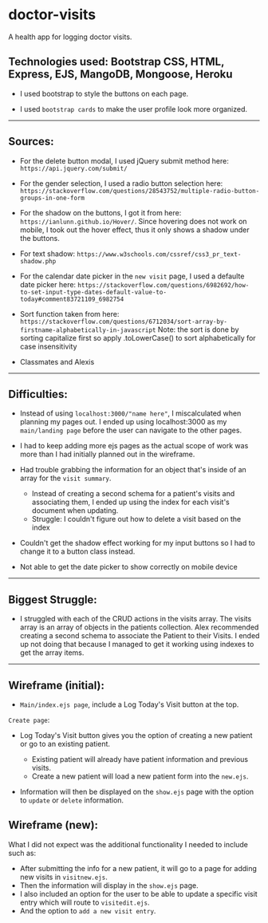# doctor-visits
A health app for logging doctor visits.

## Technologies used: Bootstrap CSS, HTML, Express, EJS, MangoDB, Mongoose, Heroku

- I used bootstrap to style the buttons on each page.

- I used `bootstrap cards` to make the user profile look more organized.

----

## Sources:

- For the delete button modal, I used jQuery submit method here: `https://api.jquery.com/submit/`

- For the gender selection, I used a radio button selection here:
 `https://stackoverflow.com/questions/28543752/multiple-radio-button-groups-in-one-form`

 - For the shadow on the buttons, I got it from here: `https://ianlunn.github.io/Hover/`. Since hovering does not work on mobile, I took out the hover effect, thus it only shows a shadow under the buttons.

 - For text shadow: `https://www.w3schools.com/cssref/css3_pr_text-shadow.php`

 - For the calendar date picker in the `new visit` page, I used a defaulte date picker here: `https://stackoverflow.com/questions/6982692/how-to-set-input-type-dates-default-value-to-today#comment83721109_6982754`

- Sort function taken from here: `https://stackoverflow.com/questions/6712034/sort-array-by-firstname-alphabetically-in-javascript`
Note: the sort is done by sorting capitalize first so apply .toLowerCase() to sort alphabetically for case insensitivity

 - Classmates and Alexis

----
## Difficulties:

- Instead of using `localhost:3000/"name here"`, I miscalculated when planning my pages out. I ended up using localhost:3000 as my `main/landing page` before the user can navigate to the other pages.

- I had to keep adding more ejs pages as the actual scope of work was more than I had initially planned out in the wireframe.

- Had trouble grabbing the information for an object that's inside of an array for the `visit summary`.
    - Instead of creating a second schema for a patient's visits and associating them, I ended up using the index for each visit's document when updating. 
    - Struggle: I couldn't figure out how to delete a visit based on the index

- Couldn't get the shadow effect working for my input buttons so I had to change it to a button class instead.

- Not able to get the date picker to show correctly on mobile device

----

## Biggest Struggle:

- I struggled with each of the CRUD actions in the visits array. The visits array is an array of objects in the patients collection. Alex recommended creating a second schema to associate the Patient to their Visits. I ended up not doing that because I managed to get it working using indexes to get the array items.

----

## Wireframe (initial): 

- `Main/index.ejs page`, include a Log Today's Visit button at the top.

`Create page`:
- Log Today's Visit button gives you the option of creating a new patient or go to an existing patient.
    - Existing patient will already have patient information and previous visits.
    - Create a new patient will load a new patient form into the `new.ejs`.

- Information will then be displayed on the `show.ejs` page with the option to `update` or `delete` information.

## Wireframe (new):

What I did not expect was the additional functionality I needed to include such as:

 - After submitting the info for a new patient, it will go to a page for adding new visits in `visitnew.ejs`. 
 - Then the information will display in the `show.ejs` page.
 - I also included an option for the user to be able to update a specific visit entry which will route to `visitedit.ejs`.
 - And the option to `add a new visit entry`.
    